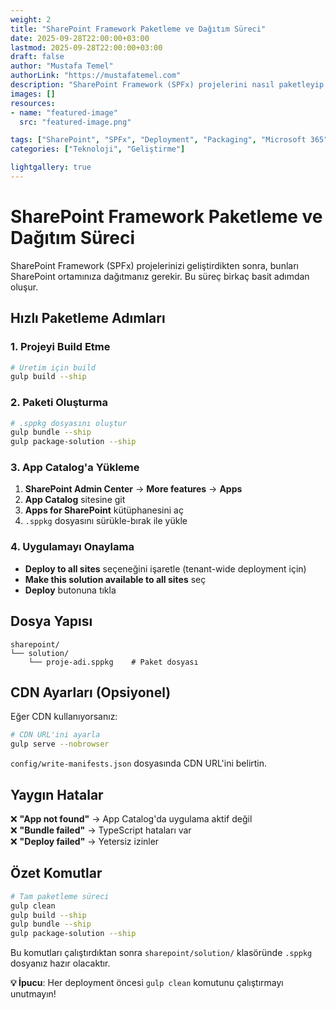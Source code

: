 ```yaml
---
weight: 2
title: "SharePoint Framework Paketleme ve Dağıtım Süreci"
date: 2025-09-28T22:00:00+03:00
lastmod: 2025-09-28T22:00:00+03:00
draft: false
author: "Mustafa Temel"
authorLink: "https://mustafatemel.com"
description: "SharePoint Framework (SPFx) projelerini nasıl paketleyip SharePoint'e dağıtırız? Bu kısa rehberde paketleme sürecini adım adım öğrenin."
images: []
resources:
- name: "featured-image"
  src: "featured-image.png"

tags: ["SharePoint", "SPFx", "Deployment", "Packaging", "Microsoft 365"]
categories: ["Teknoloji", "Geliştirme"]

lightgallery: true
---
```


# SharePoint Framework Paketleme ve Dağıtım Süreci

SharePoint Framework (SPFx) projelerinizi geliştirdikten sonra, bunları SharePoint ortamınıza dağıtmanız gerekir. Bu süreç birkaç basit adımdan oluşur.

## Hızlı Paketleme Adımları

### 1. Projeyi Build Etme
```bash
# Üretim için build
gulp build --ship
```

### 2. Paketi Oluşturma
```bash
# .sppkg dosyasını oluştur
gulp bundle --ship
gulp package-solution --ship
```

### 3. App Catalog'a Yükleme
1. **SharePoint Admin Center** → **More features** → **Apps**
2. **App Catalog** sitesine git
3. **Apps for SharePoint** kütüphanesini aç
4. `.sppkg` dosyasını sürükle-bırak ile yükle

### 4. Uygulamayı Onaylama
- **Deploy to all sites** seçeneğini işaretle (tenant-wide deployment için)
- **Make this solution available to all sites** seç
- **Deploy** butonuna tıkla

## Dosya Yapısı

```
sharepoint/
└── solution/
    └── proje-adi.sppkg    # Paket dosyası
```

## CDN Ayarları (Opsiyonel)

Eğer CDN kullanıyorsanız:

```bash
# CDN URL'ini ayarla
gulp serve --nobrowser
```

`config/write-manifests.json` dosyasında CDN URL'ini belirtin.

## Yaygın Hatalar

❌ **"App not found"** → App Catalog'da uygulama aktif değil  
❌ **"Bundle failed"** → TypeScript hataları var  
❌ **"Deploy failed"** → Yetersiz izinler  

## Özet Komutlar

```bash
# Tam paketleme süreci
gulp clean
gulp build --ship
gulp bundle --ship  
gulp package-solution --ship
```

Bu komutları çalıştırdıktan sonra `sharepoint/solution/` klasöründe `.sppkg` dosyanız hazır olacaktır.


**💡 İpucu**: Her deployment öncesi `gulp clean` komutunu çalıştırmayı unutmayın!